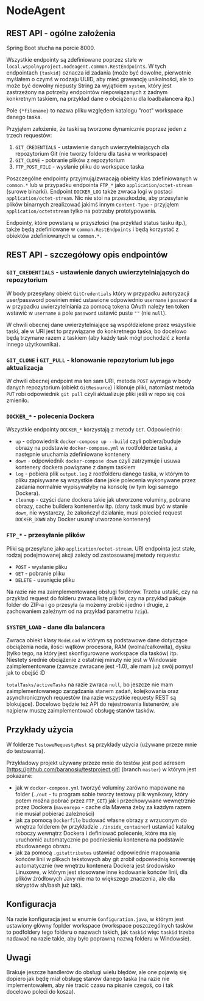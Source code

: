 # NodeAgent

## REST API - ogólne założenia
Spring Boot słucha na porcie 8000.

Wszystkie endpointy są zdefiniowane poprzez stałe w `local.wspolnyproject.nodeagent.common.RestEndpoints`.
W tych endpointach `{taskid}` oznacza id zadania (może być dowolne, pierwotnie myślałem o czymś w rodzaju UUID, 
aby mieć grawancję unikalności, ale to może być dowolny niepusty String za wyjątkiem `system`, który
jest zastrzeżony na potrzeby endpointów niepowiązanych z żadnym konkretnym taskiem, na przykład dane o obciążeniu dla loadbalancera itp.)

Pole `{*filename}` to nazwa pliku względem katalogu "root" workspace danego taska.

Przyjąłem założenie, że taski są tworzone dynamicznie poprzez jeden z trzech requestów:
1. `GIT_CREDENTIALS` - ustawienie danych uwierzytelniających dla repozytorium Git (nie tworzy folderu dla taska w workspace)
2. `GIT_CLONE` - pobranie plików z repozytorium
3. `FTP_POST_FILE` - wysłanie pliku do workspace taska

Poszczególne endpointy przyjmują/zwracają obiekty klas zdefiniowanych w `common.*` lub w przypadku
endpointa `FTP_*` jako `application/octet-stream` (surowe binarki). Endpoint `DOCKER_LOG` także
zwraca logi w postaci `application/octet-stream`. Nic nie stoi na przeszkodzie, aby przesyłanie
plików binarnych zrealizować jakimś innym `Content-Type` - przyjąłem `application/octetstream` tylko
na potrzeby prototypowania.

Endpointy, które powstaną w przyszłości (na przykład status tasku itp.), także będą zdefiniowane w `common.RestEndpoints`
i będą korzystać z obiektów zdefiniowanych w `common.*`.

## REST API - szczegółowy opis endpointów
### `GIT_CREDENTIALS` - ustawienie danych uwierzytelniających do repozytorium
W body przesyłany obiekt `GitCredentials` który w przypadku autoryzacji user/password
powinien mieć ustawione odpowiednio `username` i `password` a w przypadku uwierzytelniania
za pomocą tokena OAuth należy ten token wstawić w `username` a pole `password` ustawić puste `""` (nie `null`).

W chwili obecnej dane uwierzytelniające są współdzielone przez wszystkie taski, ale w URI jest to przywiązane do konkretnego taska,
bo docelowo będą trzymane razem z taskiem (aby każdy task mógł pochodzić z konta innego użytkownika).

### `GIT_CLONE` i `GIT_PULL` - klonowanie repozytorium lub jego aktualizacja
W chwili obecnej endpoint ma ten sam URI, metoda `POST` wymaga w body danych repozytorium (obiekt `GitResource`)
i klonuje pliki, natomiast metoda `PUT` robi odpowiednik `git pull` czyli aktualizuje pliki jeśli w repo się coś zmieniło.

### `DOCKER_*` - polecenia Dockera
Wszystkie endpointy `DOCKER_*` korzystają z metody `GET`. Odpowiednio:
- `up` - odpowiednik `docker-compose up --build` czyli pobiera/buduje obrazy na podstawie `docker-compose.yml` w rootfolderze taska, a następnie uruchamia zdefiniowane kontenery
- `down` - odpowiednik `docker-compose down` czyli zatrzymuje i usuwa kontenery dockera powiązane z danym taskiem
- `log` - pobiera plik `output.log` z rootfolderu danego taska, w którym to pliku zapisywane są wszystkie dane jakie polecenia wykonywane przez zadania normalnie wypisywałyby na konsolę (w tym logi samego Dockera).
- `cleanup` - czyści dane dockera takie jak utworzone voluminy, pobrane obrazy, cache buildera kontenerów itp. (dany task musi być w stanie `down`, nie wystarczy, że zakończył działanie, musi polecieć request `DOCKER_DOWN` aby Docker usunął utworzone kontenery)

### `FTP_*` - przesyłanie plików
Pliki są przesyłane jako `application/octet-stream`.
URI endpointa jest stałe, rodzaj podejmowanej akcji zależy od zastosowanej metody requestu:
- `POST` - wysłanie pliku
- `GET` - pobranie pliku
- `DELETE` - usunięcie pliku

Na razie nie ma zaimplementowanej obsługi folderów. Trzeba ustalić, czy na przykład request do folderu zwraca
listę plików, czy na przykład pakuje folder do ZIP-a i go przesyła (a możemy zrobić i jedno i drugie, z zachowaniem zależnym od
na przykład parametru `?zip`).

### `SYSTEM_LOAD` - dane dla balancera
Zwraca obiekt klasy `NodeLoad` w którym są podstawowe dane dotyczące obciążenia noda, ilości wątków procesora,
RAM (wolna/całkowita), dysku (tylko tego, na który jest skonfigurowane workspace dla tasków) itp.
Niestety średnie obciążenie z ostatniej minuty nie jest w Windowsie zaimplementowane (zawsze zwracane jest -1.0),
ale mam już swój pomysł jak to obejść :D

`totalTasks/activeTasks` na razie zwraca `null`, bo jeszcze nie mam zaimplementowanego zarządzania stanem zadań, kolejkowania oraz asynchronicznych requestów (na razie wszystkie requesty REST są blokujące).
Docelowo będzie też API do rejestrowania listenerów, ale najpierw muszę zaimplementować obsługę stanów tasków.

## Przykłady użycia
W folderze `TestoweRequestyRest` są przykłady użycia (używane przeze mnie do testowania).

Przykładowy projekt używany przeze mnie do testów jest pod adresem [https://github.com/baranosiu/testproject.git] (branch `master`) w którym jest pokazane:
- jak w `docker-compose.yml` tworzyć voluminy zarówno mapowane na folder (`./out` - tu program sobie tworzy testowy plik wynikowy, który potem można pobrać przez `FTP_GET`) jak i przechowywane wewnętrznie przez Dockera
(`mavenrepo` - cache dla Mavena żeby za każdym razem nie musiał pobierać zależności)
- jak za pomocą `Dockerfile` budować własne obrazy z wrzuconym do wnętrza folderem (w przykładzie `./inside_container`) ustawiać katalog roboczy wewnątrz Dockera i definiować polecenie, które ma się uruchomić automatycznie po podniesieniu kontenera na podstawie zbudowanego obrazu.
- jak za pomocą `.gitattributes` ustawiać odpowiednie mapowania końców linii w plikach tekstowych aby git zrobił odpowiednią konwersję automatycznie (we wnętrzu kontenera Dockera jest środowisko Linuxowe, w którym jest stosowane inne kodowanie końców linii, dla plików źródłowych Javy nie ma to większego znaczenia, ale dla skryptów sh/bash już tak).

## Konfiguracja
Na razie konfiguracja jest w enumie `Configuration.java`, w którym jest ustawiony główny foplder workspace (workspace poszczególnych tasków to podfoldery tego folderu o nazwach takich, jak `taskid`
więc `taskid` trzeba nadawać na razie takie, aby było poprawną nazwą folderu w Windowsie).

## Uwagi
Brakuje jeszcze handlerów do obsługi wielu błędów, ale one pojawią się dopiero jak będę miał obsługę stanów danego taska (na razie nie implementowałem, aby nie tracić czasu na pisanie czegoś, co i tak docelowo poleci do kosza).

